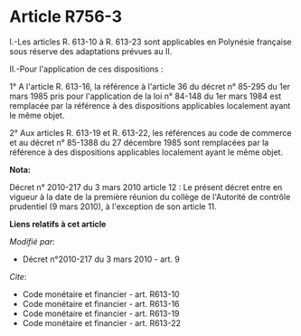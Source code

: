 # Article R756-3

I.-Les articles R. 613-10 à R. 613-23 sont applicables en Polynésie française sous réserve des adaptations prévues au II. 

II.-Pour l'application de ces dispositions : 

1° A l'article R. 613-16, la référence à l'article 36 du décret n° 85-295 du 1er mars 1985 pris pour l'application de la loi
n° 84-148 du 1er mars 1984 est remplacée par la référence à des dispositions applicables localement ayant le même objet. 

2° Aux articles R. 613-19 et R. 613-22, les références au code de commerce et au décret n° 85-1388 du 27 décembre 1985 sont
remplacées par la référence à des dispositions applicables localement ayant le même objet.

**Nota:**

Décret n° 2010-217 du 3 mars 2010 article 12 : Le présent décret entre en vigueur à la date de la première réunion du collège
de l'Autorité de contrôle prudentiel (9 mars 2010), à l'exception de son article 11.

**Liens relatifs à cet article**

_Modifié par_:

  - Décret n°2010-217 du 3 mars 2010 - art. 9

_Cite_:

  - Code monétaire et financier - art. R613-10
  - Code monétaire et financier - art. R613-16
  - Code monétaire et financier - art. R613-19
  - Code monétaire et financier - art. R613-22

